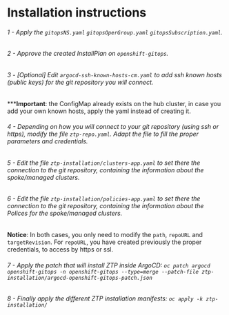 # Installation instructions

###### 1 - Apply the `gitopsNS.yaml` `gitopsOperGroup.yaml` `gitopsSubscription.yaml`.  

###### 2 - Approve the created InstallPlan on `openshift-gitops`.  

###### 3 - [Optional] Edit `argocd-ssh-known-hosts-cm.yaml` to add ssh known hosts (public keys) for the git repository you will connect. 
*****Important**: the ConfigMap already exists on the hub cluster, in case you add your own known hosts, apply the yaml instead of creating it.

###### 4 - Depending on how you will connect to your git repository (using ssh or https), modify the file `ztp-repo.yaml`. Adapt the file to fill the proper parameters and credentials. 

###### 5 -  Edit the file `ztp-installation/clusters-app.yaml` to set there the connection to the git repository, containing the information about the spoke/managed clusters.  

###### 6 -  Edit the file `ztp-installation/policies-app.yaml` to set there the connection to the git repository, containing the information about the Polices for the spoke/managed clusters. 

**Notice**: In both cases, you only need to modify the `path`, `repoURL` and `targetRevision`. For `repoURL`, you have created previously the proper credentials, to access by https or ssl. 

###### 7 - Apply the patch that will install ZTP inside ArgoCD: `oc patch argocd openshift-gitops -n openshift-gitops --type=merge --patch-file ztp-installation/argocd-openshift-gitops-patch.json` 

###### 8 - Finally apply the different ZTP installation manifests:  `oc apply -k ztp-installation/`
